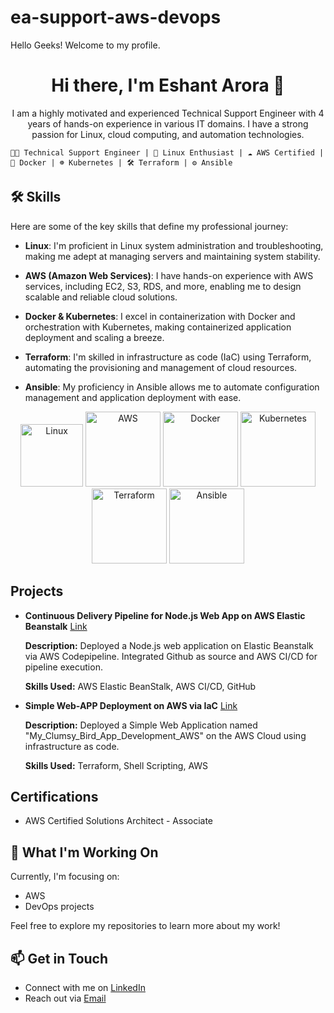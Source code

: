 # ea-support-aws-devops
Hello Geeks! Welcome to my profile. 

<!-- Add a stylish header -->
<h1 align="center">
  Hi there, I'm Eshant Arora 👋
</h1>

<!-- Add a brief introduction -->
<p align="center">
  I am a highly motivated and experienced Technical Support Engineer with 4 years of hands-on experience in various IT domains. I have a strong passion for Linux, cloud computing, and automation technologies.
</p>

    👨‍💻 Technical Support Engineer | 🐧 Linux Enthusiast | ☁️ AWS Certified | 🐳 Docker | ☸️ Kubernetes | 🛠️ Terraform | ⚙️ Ansible
    
## 🛠️ Skills

Here are some of the key skills that define my professional journey:

- **Linux**: I'm proficient in Linux system administration and troubleshooting, making me adept at managing servers and maintaining system stability.

- **AWS (Amazon Web Services)**: I have hands-on experience with AWS services, including EC2, S3, RDS, and more, enabling me to design scalable and reliable cloud solutions.

- **Docker & Kubernetes**: I excel in containerization with Docker and orchestration with Kubernetes, making containerized application deployment and scaling a breeze.

- **Terraform**: I'm skilled in infrastructure as code (IaC) using Terraform, automating the provisioning and management of cloud resources.

- **Ansible**: My proficiency in Ansible allows me to automate configuration management and application deployment with ease.

<!-- Add images or icons to represent your skills, if desired -->
<p align="center">
  <img src="https://media4.giphy.com/media/KcPdFfmoj9Yi2X1ZrD/giphy.gif" alt="Linux" width="100">
  <img src="https://www.dreamsplus.in/wp-content/uploads/2020/05/AWS-Cloud-logo-png-600x450.jpg" alt="AWS" width="120">
  <img src="https://media.tenor.com/z3Vqx6hmE5QAAAAC/whale-docker.gif" alt="Docker" width="120">
  <img src="https://upload.wikimedia.org/wikipedia/commons/thumb/3/39/Kubernetes_logo_without_workmark.svg/2109px-Kubernetes_logo_without_workmark.svg.png" alt="Kubernetes" width="120">
  <img src="https://www.svgrepo.com/show/376353/terraform.svg" alt="Terraform" width="120">
  <img src="https://logos-download.com/wp-content/uploads/2016/10/Ansible_logo.png" alt="Ansible" width="120">
</p>

## Projects
- **Continuous Delivery Pipeline for Node.js Web App on AWS Elastic Beanstalk**
  [Link](https://github.com/arorae1/aws-elastic-beanstalk-express-js-sample)

  **Description:** Deployed a Node.js web application on Elastic Beanstalk via AWS Codepipeline. Integrated Github as source and AWS CI/CD for pipeline execution.

  **Skills Used:** AWS Elastic BeanStalk, AWS CI/CD, GitHub

- **Simple Web-APP Deployment on AWS via IaC**
  [Link](https://github.com/arorae1/terraform_2023_18_08/tree/main/clumsy_bird)

  **Description:** Deployed a Simple Web Application named "My_Clumsy_Bird_App_Development_AWS" on the AWS Cloud using infrastructure as code.

  **Skills Used:** Terraform, Shell Scripting, AWS

 ## Certifications
- AWS Certified Solutions Architect - Associate

## 🌱 What I'm Working On

Currently, I'm focusing on:

- AWS    
- DevOps projects

Feel free to explore my repositories to learn more about my work!

<!-- Add a call-to-action or contact information -->
## 📫 Get in Touch

- Connect with me on [LinkedIn](www.linkedin.com/in/eshant-arora-911a831a5)
- Reach out via [Email](mailto:youremail@example.com)

<!-- Add a footer with relevant information -->


<!-- Feel free to customize the style and content to your liking! -->
